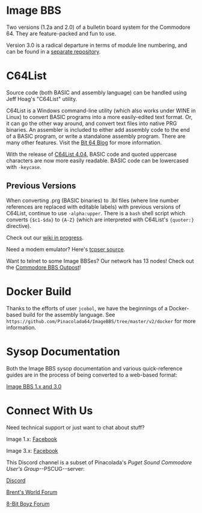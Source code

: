 # Image BBS
Two versions (1.2a and 2.0) of a bulletin board system for the Commodore 64.
They are feature-packed and fun to use.

Version 3.0 is a radical departure in terms of module line numbering, and can be found in a [separate repository](https://github.com/Pinacolada64/ImageBBS3).

# C64List

Source code (both BASIC and assembly language) can be handled using Jeff Hoag's "C64List" utility.

C64List is a Windows command-line utility (which also works under WINE in Linux) to convert BASIC programs into a more easily-edited text format.
Or, it can go the other way around, and convert text files into native PRG binaries.
An assembler is included to either add assembly code to the end of a BASIC program, or write a standalone assembly program. There are many other features.
Visit the [Bit 64 Blog](http://commodoreserver.com/BlogView.asp?BID=620460DB83BF4CC1AE7FEF4E9AB4A228) for more information.

With the release of [C64List 4.04](http://facebook.com/groups/c64listgroup), BASIC code and quoted uppercase characters are now more easily readable.
BASIC code can be lowercased with `-keycase`.

## Previous Versions
When converting .prg (BASIC binaries) to .lbl files (where line number references are replaced with editable labels) with previous versions of C64List, continue to use `-alpha:upper`.
There is a `bash` shell script which converts `{$c1-$da}` to `{A-Z}` (which are interpreted with C64List's `{quoter:}` directive).

Check out our [wiki in progress](https://github.com/Pinacolada64/ImageBBS/wiki).

Need a modem emulator? Here's [tcpser source](https://github.com/FozzTexx/tcpser).

Want to telnet to some Image BBSes? Our network has 13 nodes! Check out the [Commodore BBS Outpost](http://cbbsoutpost.servebbs.com/index.php)!

# Docker Build

Thanks to the efforts of user `jcobol`, we have the beginnings of a Docker-based build for the assembly language.
See `https://github.com/Pinacolada64/ImageBBS/tree/master/v2/docker` for more information.

# Sysop Documentation

Both the Image BBS sysop documentation and various quick-reference guides are in the process of being converted to a web-based format:

[Image BBS 1.x and 3.0](https://pinacolada64.github.io/ImageBBS3-docs.github.io/)

# Connect With Us

Need technical support or just want to chat about stuff?

Image 1.x: [Facebook](https://www.facebook.com/groups/141819789446)

Image 3.x: [Facebook](https://www.facebook.com/groups/1645970598934549)

This Discord channel is a subset of Pinacolada's _Puget Sound Commodore User's Group_--PSCUG--server:

[Discord](https://discord.com/channels/775490546943787019/775979830612197377)

[Brent's World Forum](http://www.catracing.org/hendrb/forum/viewforum.php?f=33&sid=8da74b60ce741513760a3a38b03a7897)

[8-Bit Boyz Forum](https://8bitboyz.com/messageboards/)
